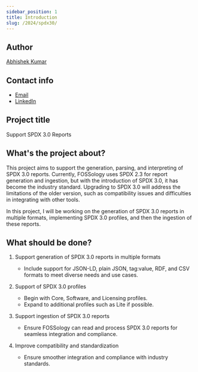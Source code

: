 ```yaml
---
sidebar_position: 1
title: Introduction
slug: /2024/spdx30/
---
```

<!--
SPDX-License-Identifier: CC-BY-SA-4.0

SPDX-FileCopyrightText: 2024 Abhishek Kumar <skumar17871@gmail.com>
-->

## Author

[Abhishek Kumar](https://github.com/abhi-kumar17871)

## Contact info

- [Email](mailto:akumar17871@gmail.com)
- [LinkedIn](https://www.linkedin.com/in/akumar17871/)

## Project title

Support SPDX 3.0 Reports

## What's the project about?

This project aims to support the generation, parsing, and interpreting of SPDX 3.0 reports. Currently, FOSSology uses SPDX 2.3 for report generation and ingestion, but with the introduction of SPDX 3.0, it has become the industry standard. Upgrading to SPDX 3.0 will address the limitations of the older version, such as compatibility issues and difficulties in integrating with other tools.

In this project, I will be working on the generation of SPDX 3.0 reports in multiple formats, implementing SPDX 3.0 profiles, and then the ingestion of these reports.

## What should be done?

1. Support generation of SPDX 3.0 reports in multiple formats
    - Include support for JSON-LD, plain JSON, tag:value, RDF, and CSV formats to meet diverse needs and use cases.

2. Support of SPDX 3.0 profiles
    - Begin with Core, Software, and Licensing profiles.
    - Expand to additional profiles such as Lite if possible.

3. Support ingestion of SPDX 3.0 reports
    - Ensure FOSSology can read and process SPDX 3.0 reports for seamless integration and compliance.

4. Improve compatibility and standardization
    - Ensure smoother integration and compliance with industry standards.